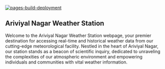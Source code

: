 [![pages-build-deployment](https://github.com/Mayooran1987/Ariviyal-Nagar-Weather-Station/actions/workflows/pages/pages-build-deployment/badge.svg)](https://github.com/Mayooran1987/Ariviyal-Nagar-Weather-Station/actions/workflows/pages/pages-build-deployment)

## Ariviyal Nagar Weather Station

Welcome to the Ariviyal Nagar Weather Station webpage, your premier destination for accessing real-time and historical weather data from our cutting-edge meteorological facility. Nestled in the heart of Ariviyal Nagar, our station stands as a beacon of scientific inquiry, dedicated to unraveling the complexities of our atmospheric environment and empowering individuals and communities with vital weather information.
